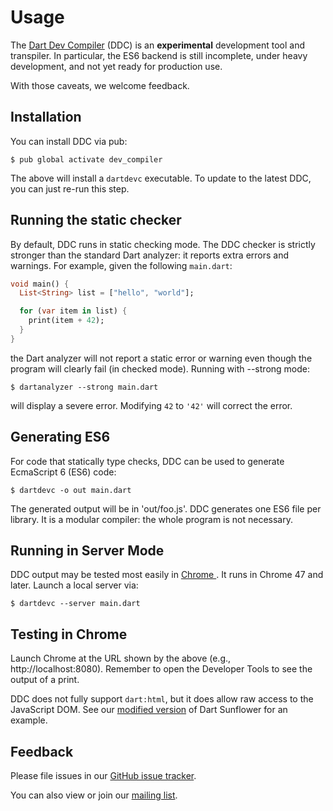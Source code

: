 # Usage

The [Dart Dev Compiler](README.md) (DDC) is an **experimental**
development tool and transpiler.  In particular, the ES6 backend is
still incomplete, under heavy development, and not yet ready for
production use.

With those caveats, we welcome feedback.  

## Installation

You can install DDC via pub:

    $ pub global activate dev_compiler
    
The above will install a `dartdevc` executable.  To update to the
latest DDC, you can just re-run this step.

## Running the static checker

By default, DDC runs in static checking mode.  The DDC checker is strictly stronger than the standard Dart
analyzer: it reports extra errors and warnings.  For example, given the following `main.dart`:

```dart
void main() {
  List<String> list = ["hello", "world"];

  for (var item in list) {
    print(item + 42);
  }
}
```

the Dart analyzer will not report a static error or warning even
though the program will clearly fail (in checked mode).  Running with --strong
mode:

    $ dartanalyzer --strong main.dart

will display a severe error.  Modifying `42` to `'42'` will
correct the error.

## Generating ES6

For code that statically type checks, DDC can be used to generate EcmaScript 6 (ES6) code:

    $ dartdevc -o out main.dart

The generated output will be in 'out/foo.js'.  DDC generates one ES6
file per library.  It is a modular compiler: the whole program is not
necessary.

## Running in Server Mode

DDC output may be tested most easily in [Chrome
](https://www.google.com/chrome/browser/desktop/).  It runs in Chrome 47 and later.  Launch a
local server via:

    $ dartdevc --server main.dart

## Testing in Chrome

Launch Chrome at the URL shown by the above (e.g., http://localhost:8080).  Remember to open the Developer Tools to see the output of a print.

DDC does not fully support ```dart:html```, but it does allow raw access
to the JavaScript DOM.  See our [modified version](https://github.com/dart-lang/dev_compiler/blob/master/test/codegen/sunflower/sunflower.dart) of Dart Sunflower for
an example.

## Feedback

Please file issues in our [GitHub issue tracker](https://github.com/dart-lang/dev_compiler/issues).

You can also view or join our [mailing list](https://groups.google.com/a/dartlang.org/forum/#!forum/dev-compiler).



